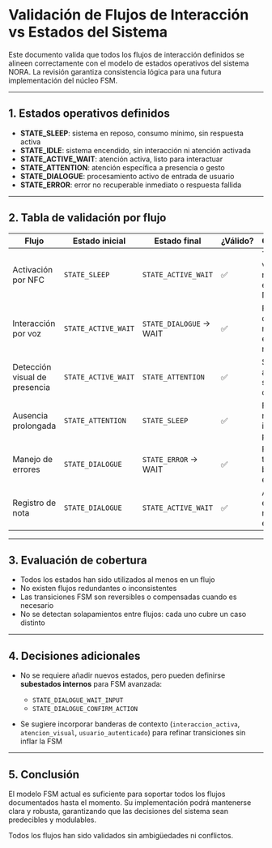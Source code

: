 # Validación de Flujos de Interacción vs Estados del Sistema

Este documento valida que todos los flujos de interacción definidos se alineen correctamente con el modelo de estados operativos del sistema NORA. La revisión garantiza consistencia lógica para una futura implementación del núcleo FSM.

---

## 1. Estados operativos definidos

* **STATE\_SLEEP**: sistema en reposo, consumo mínimo, sin respuesta activa
* **STATE\_IDLE**: sistema encendido, sin interacción ni atención activada
* **STATE\_ACTIVE\_WAIT**: atención activa, listo para interactuar
* **STATE\_ATTENTION**: atención específica a presencia o gesto
* **STATE\_DIALOGUE**: procesamiento activo de entrada de usuario
* **STATE\_ERROR**: error no recuperable inmediato o respuesta fallida

---

## 2. Tabla de validación por flujo

| Flujo                         | Estado inicial      | Estado final            | ¿Válido? | Observaciones                                            |
| ----------------------------- | ------------------- | ----------------------- | -------- | -------------------------------------------------------- |
| Activación por NFC            | `STATE_SLEEP`       | `STATE_ACTIVE_WAIT`     | ✅        | Transición válida desde reposo por evento externo NFC    |
| Interacción por voz           | `STATE_ACTIVE_WAIT` | `STATE_DIALOGUE` → WAIT | ✅        | FSM transita a diálogo y regresa a espera tras respuesta |
| Detección visual de presencia | `STATE_ACTIVE_WAIT` | `STATE_ATTENTION`       | ✅        | Se activa atención visual sin cambiar canal principal    |
| Ausencia prolongada           | `STATE_ATTENTION`   | `STATE_SLEEP`           | ✅        | FSM entra en reposo por inactividad prolongada           |
| Manejo de errores             | `STATE_DIALOGUE`    | `STATE_ERROR` → WAIT    | ✅        | FSM permite transitar brevemente al estado de error      |
| Registro de nota              | `STATE_DIALOGUE`    | `STATE_ACTIVE_WAIT`     | ✅        | Acción ejecutada con retorno al estado activo            |

---

## 3. Evaluación de cobertura

* Todos los estados han sido utilizados al menos en un flujo
* No existen flujos redundantes o inconsistentes
* Las transiciones FSM son reversibles o compensadas cuando es necesario
* No se detectan solapamientos entre flujos: cada uno cubre un caso distinto

---

## 4. Decisiones adicionales

* No se requiere añadir nuevos estados, pero pueden definirse **subestados internos** para FSM avanzada:

  * `STATE_DIALOGUE_WAIT_INPUT`
  * `STATE_DIALOGUE_CONFIRM_ACTION`

* Se sugiere incorporar banderas de contexto (`interaccion_activa`, `atencion_visual`, `usuario_autenticado`) para refinar transiciones sin inflar la FSM

---

## 5. Conclusión

El modelo FSM actual es suficiente para soportar todos los flujos documentados hasta el momento. Su implementación podrá mantenerse clara y robusta, garantizando que las decisiones del sistema sean predecibles y modulables.

Todos los flujos han sido validados sin ambigüedades ni conflictos.
